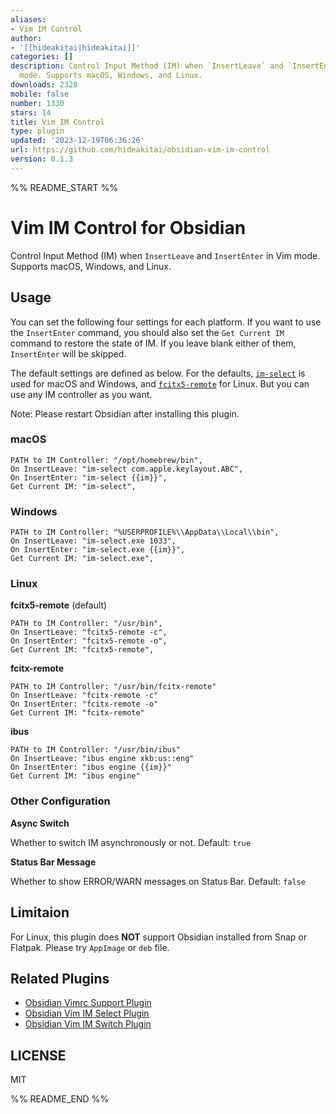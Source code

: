 ```yaml
---
aliases:
- Vim IM Control
author:
- '[[hideakitai|hideakitai]]'
categories: []
description: Control Input Method (IM) when `InsertLeave` and `InsertEnter` in Vim
  mode. Supports macOS, Windows, and Linux.
downloads: 2328
mobile: false
number: 1330
stars: 14
title: Vim IM Control
type: plugin
updated: '2023-12-19T06:36:26'
url: https://github.com/hideakitai/obsidian-vim-im-control
version: 0.1.3
---
```


%% README_START %%

# Vim IM Control for Obsidian

Control Input Method (IM) when `InsertLeave` and `InsertEnter` in Vim mode. Supports macOS, Windows, and Linux.

## Usage

You can set the following four settings for each platform. If you want to use the `InsertEnter` command, you should also set the `Get Current IM` command to restore the state of IM. If you leave blank either of them, `InsertEnter` will be skipped.

The default settings are defined as below. For the defaults, [`im-select`](https://github.com/daipeihust/im-select) is used for macOS and Windows, and [`fcitx5-remote`](https://github.com/fcitx/fcitx5) for Linux. But you can use any IM controller as you want.

Note: Please restart Obsidian after installing this plugin.

### macOS

```
PATH to IM Controller: "/opt/homebrew/bin",
On InsertLeave: "im-select com.apple.keylayout.ABC",
On InsertEnter: "im-select {{im}}",
Get Current IM: "im-select",
```

### Windows

```
PATH to IM Controller: "%USERPROFILE%\\AppData\\Local\\bin",
On InsertLeave: "im-select.exe 1033",
On InsertEnter: "im-select.exe {{im}}",
Get Current IM: "im-select.exe",
```

### Linux

**fcitx5-remote** (default)

```
PATH to IM Controller: "/usr/bin",
On InsertLeave: "fcitx5-remote -c",
On InsertEnter: "fcitx5-remote -o",
Get Current IM: "fcitx5-remote",
```

**fcitx-remote**

```
PATH to IM Controller: "/usr/bin/fcitx-remote"
On InsertLeave: "fcitx-remote -c"
On InsertEnter: "fcitx-remote -o"
Get Current IM: "fcitx-remote"
```

**ibus**

```
PATH to IM Controller: "/usr/bin/ibus"
On InsertLeave: "ibus engine xkb:us::eng"
On InsertEnter: "ibus engine {{im}}"
Get Current IM: "ibus engine"
```

### Other Configuration

**Async Switch**

Whether to switch IM asynchronously or not. Default: `true`

**Status Bar Message**

Whether to show ERROR/WARN messages on Status Bar. Default: `false`

## Limitaion

For Linux, this plugin does **NOT** support Obsidian installed from Snap or Flatpak. Please try `AppImage` or `deb` file.

## Related Plugins

-   [Obsidian Vimrc Support Plugin](https://github.com/esm7/obsidian-vimrc-support)
-   [Obsidian Vim IM Select Plugin](https://github.com/ALONELUR/vim-im-select-obsidian)
-   [Obsidian Vim IM Switch Plugin](https://github.com/yuanotes/obsidian-vim-im-switch-plugin)

## LICENSE

MIT


%% README_END %%